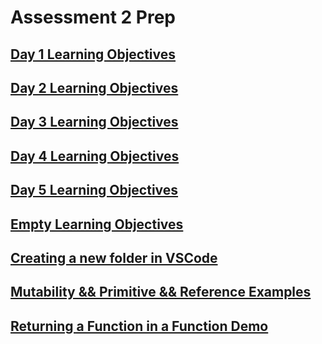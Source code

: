 Assessment 2 Prep
=================

[Day 1 Learning Objectives](./d1.md)
------------------------------------

[Day 2 Learning Objectives](./d2.md)
------------------------------------

[Day 3 Learning Objectives](./d3.md)
------------------------------------

[Day 4 Learning Objectives](./d4.md)
------------------------------------

[Day 5 Learning Objectives](./d5.md)
------------------------------------

[Empty Learning Objectives](./empty_learning_objectives.js)
-----------------------------------------------------------

[Creating a new folder in VSCode](./add_folder.png)
---------------------------------------------------

[Mutability && Primitive && Reference Examples](./mutability.md)
----------------------------------------------------------------

[Returning a Function in a Function Demo](./returningFunctionDemo.js)
---------------------------------------------------------------------
